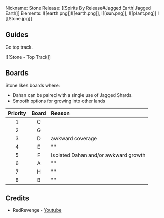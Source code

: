 Nickname: Stone
Release: [[Spirits By Release#Jagged Earth|Jagged Earth]]
Elements: ![[earth.png]]![[earth.png]], ![[sun.png]], ![[plant.png]]
![[Stone.jpg]]

## Guides
Go top track.

![[Stone - Top Track]]

## Boards

Stone likes boards where:
- Dahan can be paired with a single use of Jagged Shards.
- Smooth options for growing into other lands

| Priority | Board | Reason                               |
| :------: | :---: | :----------------------------------- |
|    1     |   C   |                                      |
|    2     |   G   |                                      |
|    3     |   D   | awkward coverage                     |
|    4     |   E   | ""                                   |
|    5     |   F   | Isolated Dahan and/or awkward growth |
|    6     |   A   | ""                                   |
|    7     |   H   | ""                                   |
|    8     |   B   | ""                                   |


## Credits
- RedRevenge - [Youtube](https://www.youtube.com/playlist?list=PL7VhWAfBC-gBlCz9W7fdDKZxpOQINxJRW)